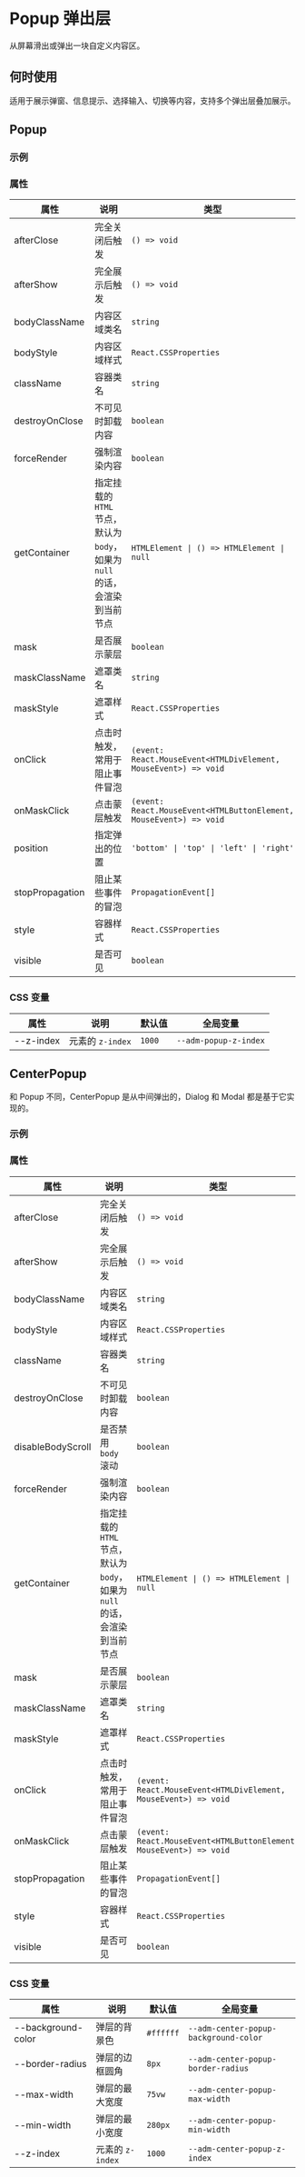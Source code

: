 # Popup 弹出层

从屏幕滑出或弹出一块自定义内容区。

## 何时使用

适用于展示弹窗、信息提示、选择输入、切换等内容，支持多个弹出层叠加展示。

## Popup

### 示例

<code src="./demos/demo1.tsx"></code>

<code src="./demos/demo2.tsx"></code>

### 属性

| 属性            | 说明                                                                        | 类型                                                               | 默认值          |
| --------------- | --------------------------------------------------------------------------- | ------------------------------------------------------------------ | --------------- |
| afterClose      | 完全关闭后触发                                                              | `() => void`                                                       | -               |
| afterShow       | 完全展示后触发                                                              | `() => void`                                                       | -               |
| bodyClassName   | 内容区域类名                                                                | `string`                                                           | -               |
| bodyStyle       | 内容区域样式                                                                | `React.CSSProperties`                                              | -               |
| className       | 容器类名                                                                    | `string`                                                           | -               |
| destroyOnClose  | 不可见时卸载内容                                                            | `boolean`                                                          | `false`         |
| forceRender     | 强制渲染内容                                                                | `boolean`                                                          | `false`         |
| getContainer    | 指定挂载的 `HTML` 节点，默认为 `body`，如果为 `null` 的话，会渲染到当前节点 | `HTMLElement \| () => HTMLElement \| null`                         | `document.body` |
| mask            | 是否展示蒙层                                                                | `boolean`                                                          | `true`          |
| maskClassName   | 遮罩类名                                                                    | `string`                                                           | -               |
| maskStyle       | 遮罩样式                                                                    | `React.CSSProperties`                                              | -               |
| onClick         | 点击时触发，常用于阻止事件冒泡                                              | `(event: React.MouseEvent<HTMLDivElement, MouseEvent>) => void`    | -               |
| onMaskClick     | 点击蒙层触发                                                                | `(event: React.MouseEvent<HTMLButtonElement, MouseEvent>) => void` | -               |
| position        | 指定弹出的位置                                                              | `'bottom' \| 'top' \| 'left' \| 'right'`                           | `'bottom'`      |
| stopPropagation | 阻止某些事件的冒泡                                                          | `PropagationEvent[]`                                               | `['click']`     |
| style           | 容器样式                                                                    | `React.CSSProperties`                                              | -               |
| visible         | 是否可见                                                                    | `boolean`                                                          | `false`         |

### CSS 变量

| 属性      | 说明             | 默认值 | 全局变量              |
| --------- | ---------------- | ------ | --------------------- |
| --z-index | 元素的 `z-index` | `1000` | `--adm-popup-z-index` |

## CenterPopup

和 Popup 不同，CenterPopup 是从中间弹出的，Dialog 和 Modal 都是基于它实现的。

### 示例

<code src="../center-popup/demos/demo1.tsx"></code>

### 属性

| 属性              | 说明                                                                        | 类型                                                               | 默认值          |
| ----------------- | --------------------------------------------------------------------------- | ------------------------------------------------------------------ | --------------- |
| afterClose        | 完全关闭后触发                                                              | `() => void`                                                       | -               |
| afterShow         | 完全展示后触发                                                              | `() => void`                                                       | -               |
| bodyClassName     | 内容区域类名                                                                | `string`                                                           | -               |
| bodyStyle         | 内容区域样式                                                                | `React.CSSProperties`                                              | -               |
| className         | 容器类名                                                                    | `string`                                                           | -               |
| destroyOnClose    | 不可见时卸载内容                                                            | `boolean`                                                          | `false`         |
| disableBodyScroll | 是否禁用 `body` 滚动                                                        | `boolean`                                                          | `true`          |
| forceRender       | 强制渲染内容                                                                | `boolean`                                                          | `false`         |
| getContainer      | 指定挂载的 `HTML` 节点，默认为 `body`，如果为 `null` 的话，会渲染到当前节点 | `HTMLElement \| () => HTMLElement \| null`                         | `document.body` |
| mask              | 是否展示蒙层                                                                | `boolean`                                                          | `true`          |
| maskClassName     | 遮罩类名                                                                    | `string`                                                           | -               |
| maskStyle         | 遮罩样式                                                                    | `React.CSSProperties`                                              | -               |
| onClick           | 点击时触发，常用于阻止事件冒泡                                              | `(event: React.MouseEvent<HTMLDivElement, MouseEvent>) => void`    | -               |
| onMaskClick       | 点击蒙层触发                                                                | `(event: React.MouseEvent<HTMLButtonElement, MouseEvent>) => void` | -               |
| stopPropagation   | 阻止某些事件的冒泡                                                          | `PropagationEvent[]`                                               | `['click']`     |
| style             | 容器样式                                                                    | `React.CSSProperties`                                              | -               |
| visible           | 是否可见                                                                    | `boolean`                                                          | `false`         |

### CSS 变量

| 属性               | 说明             | 默认值    | 全局变量                              |
| ------------------ | ---------------- | --------- | ------------------------------------- |
| --background-color | 弹层的背景色     | `#ffffff` | `--adm-center-popup-background-color` |
| --border-radius    | 弹层的边框圆角   | `8px`     | `--adm-center-popup-border-radius`    |
| --max-width        | 弹层的最大宽度   | `75vw`    | `--adm-center-popup-max-width`        |
| --min-width        | 弹层的最小宽度   | `280px`   | `--adm-center-popup-min-width`        |
| --z-index          | 元素的 `z-index` | `1000`    | `--adm-center-popup-z-index`          |
